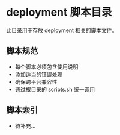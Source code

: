 # deployment 脚本目录

此目录用于存放 deployment 相关的脚本文件。

## 脚本规范
- 每个脚本必须包含使用说明
- 添加适当的错误处理
- 确保跨平台兼容性
- 通过根目录的 scripts.sh 统一调用

## 脚本索引  
<!-- 请在此处添加脚本索引 -->
- 待补充...
